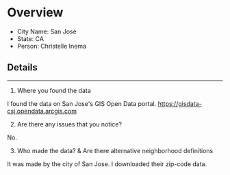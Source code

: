 # Overview

* City Name: San Jose 
* State: CA
* Person: Christelle Inema

## Details

---

1. Where you found the data

I found the data on San Jose's GIS Open Data portal. https://gisdata-csj.opendata.arcgis.com


2. Are there any issues that you notice?

No. 


3. Who made the data?  & Are there alternative neighborhood definitions 

It was made by the city of San Jose. I downloaded their zip-code data. 
